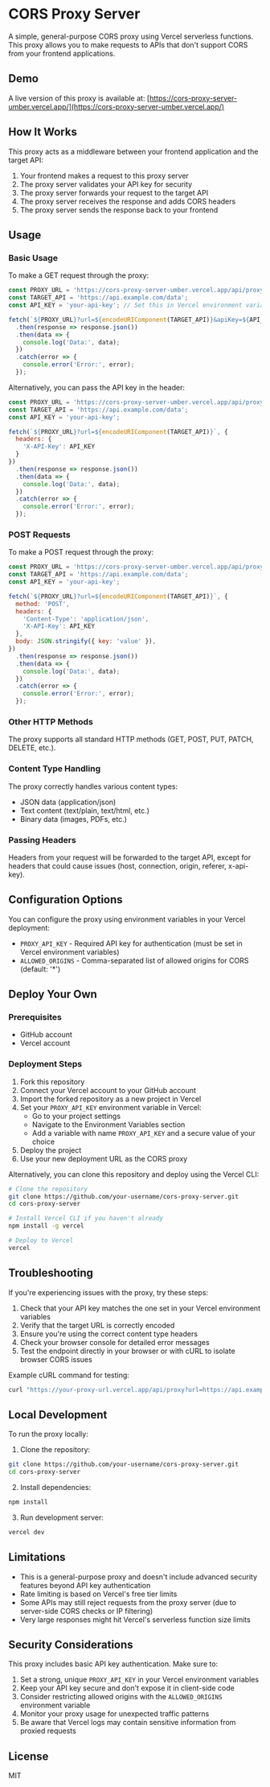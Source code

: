 # CORS Proxy Server

A simple, general-purpose CORS proxy using Vercel serverless functions. This proxy allows you to make requests to APIs that don't support CORS from your frontend applications.

## Demo

A live version of this proxy is available at: [https://cors-proxy-server-umber.vercel.app/](https://cors-proxy-server-umber.vercel.app/)

## How It Works

This proxy acts as a middleware between your frontend application and the target API:

1. Your frontend makes a request to this proxy server
2. The proxy server validates your API key for security
3. The proxy server forwards your request to the target API
4. The proxy server receives the response and adds CORS headers
5. The proxy server sends the response back to your frontend

## Usage

### Basic Usage

To make a GET request through the proxy:

```javascript
const PROXY_URL = 'https://cors-proxy-server-umber.vercel.app/api/proxy';
const TARGET_API = 'https://api.example.com/data';
const API_KEY = 'your-api-key'; // Set this in Vercel environment variables

fetch(`${PROXY_URL}?url=${encodeURIComponent(TARGET_API)}&apiKey=${API_KEY}`)
  .then(response => response.json())
  .then(data => {
    console.log('Data:', data);
  })
  .catch(error => {
    console.error('Error:', error);
  });
```

Alternatively, you can pass the API key in the header:

```javascript
const PROXY_URL = 'https://cors-proxy-server-umber.vercel.app/api/proxy';
const TARGET_API = 'https://api.example.com/data';
const API_KEY = 'your-api-key';

fetch(`${PROXY_URL}?url=${encodeURIComponent(TARGET_API)}`, {
  headers: {
    'X-API-Key': API_KEY
  }
})
  .then(response => response.json())
  .then(data => {
    console.log('Data:', data);
  })
  .catch(error => {
    console.error('Error:', error);
  });
```

### POST Requests

To make a POST request through the proxy:

```javascript
const PROXY_URL = 'https://cors-proxy-server-umber.vercel.app/api/proxy';
const TARGET_API = 'https://api.example.com/data';
const API_KEY = 'your-api-key';

fetch(`${PROXY_URL}?url=${encodeURIComponent(TARGET_API)}`, {
  method: 'POST',
  headers: {
    'Content-Type': 'application/json',
    'X-API-Key': API_KEY
  },
  body: JSON.stringify({ key: 'value' }),
})
  .then(response => response.json())
  .then(data => {
    console.log('Data:', data);
  })
  .catch(error => {
    console.error('Error:', error);
  });
```

### Other HTTP Methods

The proxy supports all standard HTTP methods (GET, POST, PUT, PATCH, DELETE, etc.).

### Content Type Handling

The proxy correctly handles various content types:

- JSON data (application/json)
- Text content (text/plain, text/html, etc.)
- Binary data (images, PDFs, etc.)

### Passing Headers

Headers from your request will be forwarded to the target API, except for headers that could cause issues (host, connection, origin, referer, x-api-key).

## Configuration Options

You can configure the proxy using environment variables in your Vercel deployment:

- `PROXY_API_KEY` - Required API key for authentication (must be set in Vercel environment variables)
- `ALLOWED_ORIGINS` - Comma-separated list of allowed origins for CORS (default: '*')

## Deploy Your Own

### Prerequisites

- GitHub account
- Vercel account

### Deployment Steps

1. Fork this repository
2. Connect your Vercel account to your GitHub account
3. Import the forked repository as a new project in Vercel
4. Set your `PROXY_API_KEY` environment variable in Vercel:
   - Go to your project settings
   - Navigate to the Environment Variables section
   - Add a variable with name `PROXY_API_KEY` and a secure value of your choice
5. Deploy the project
6. Use your new deployment URL as the CORS proxy

Alternatively, you can clone this repository and deploy using the Vercel CLI:

```bash
# Clone the repository
git clone https://github.com/your-username/cors-proxy-server.git
cd cors-proxy-server

# Install Vercel CLI if you haven't already
npm install -g vercel

# Deploy to Vercel
vercel
```

## Troubleshooting

If you're experiencing issues with the proxy, try these steps:

1. Check that your API key matches the one set in your Vercel environment variables
2. Verify that the target URL is correctly encoded
3. Ensure you're using the correct content type headers
4. Check your browser console for detailed error messages
5. Test the endpoint directly in your browser or with cURL to isolate browser CORS issues

Example cURL command for testing:
```bash
curl "https://your-proxy-url.vercel.app/api/proxy?url=https://api.example.com/data&apiKey=your-api-key"
```

## Local Development

To run the proxy locally:

1. Clone the repository:
```bash
git clone https://github.com/your-username/cors-proxy-server.git
cd cors-proxy-server
```

2. Install dependencies:
```bash
npm install
```

3. Run development server:
```bash
vercel dev
```

## Limitations

- This is a general-purpose proxy and doesn't include advanced security features beyond API key authentication
- Rate limiting is based on Vercel's free tier limits
- Some APIs may still reject requests from the proxy server (due to server-side CORS checks or IP filtering)
- Very large responses might hit Vercel's serverless function size limits

## Security Considerations

This proxy includes basic API key authentication. Make sure to:

1. Set a strong, unique `PROXY_API_KEY` in your Vercel environment variables
2. Keep your API key secure and don't expose it in client-side code
3. Consider restricting allowed origins with the `ALLOWED_ORIGINS` environment variable
4. Monitor your proxy usage for unexpected traffic patterns
5. Be aware that Vercel logs may contain sensitive information from proxied requests

## License

MIT